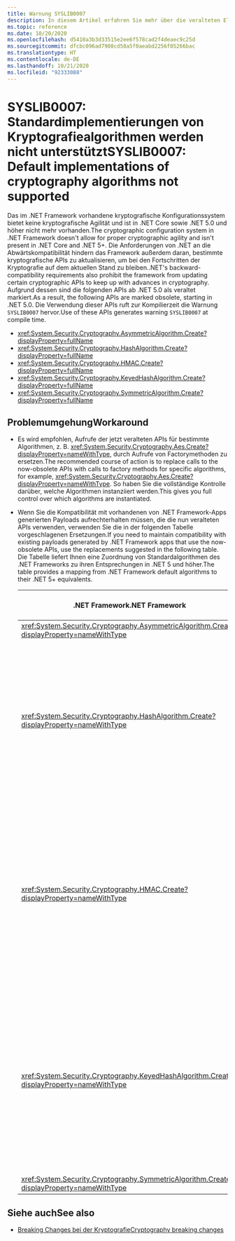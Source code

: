 ```yaml
---
title: Warnung SYSLIB0007
description: In diesem Artikel erfahren Sie mehr über die veralteten Elemente, die zur Kompilierzeit die Warnung SYSLIB0007 generieren.
ms.topic: reference
ms.date: 10/20/2020
ms.openlocfilehash: d5410a3b3d33515e2ee6f578cad2f4deaec9c25d
ms.sourcegitcommit: dfcbc096ad7908cd58a5f0aeabd2256f05266bac
ms.translationtype: HT
ms.contentlocale: de-DE
ms.lasthandoff: 10/21/2020
ms.locfileid: "92333088"
---
```

# <a name="syslib0007-default-implementations-of-cryptography-algorithms-not-supported"></a><span data-ttu-id="f4f77-103">SYSLIB0007: Standardimplementierungen von Kryptografiealgorithmen werden nicht unterstützt</span><span class="sxs-lookup"><span data-stu-id="f4f77-103">SYSLIB0007: Default implementations of cryptography algorithms not supported</span></span>

<span data-ttu-id="f4f77-104">Das im .NET Framework vorhandene kryptografische Konfigurationssystem bietet keine kryptografische Agilität und ist in .NET Core sowie .NET 5.0 und höher nicht mehr vorhanden.</span><span class="sxs-lookup"><span data-stu-id="f4f77-104">The cryptographic configuration system in .NET Framework doesn't allow for proper cryptographic agility and isn't present in .NET Core and .NET 5+.</span></span> <span data-ttu-id="f4f77-105">Die Anforderungen von .NET an die Abwärtskompatibilität hindern das Framework außerdem daran, bestimmte kryptografische APIs zu aktualisieren, um bei den Fortschritten der Kryptografie auf dem aktuellen Stand zu bleiben.</span><span class="sxs-lookup"><span data-stu-id="f4f77-105">.NET's backward-compatibility requirements also prohibit the framework from updating certain cryptographic APIs to keep up with advances in cryptography.</span></span> <span data-ttu-id="f4f77-106">Aufgrund dessen sind die folgenden APIs ab .NET 5.0 als veraltet markiert.</span><span class="sxs-lookup"><span data-stu-id="f4f77-106">As a result, the following APIs are marked obsolete, starting in .NET 5.0.</span></span> <span data-ttu-id="f4f77-107">Die Verwendung dieser APIs ruft zur Kompilierzeit die Warnung `SYSLIB0007` hervor.</span><span class="sxs-lookup"><span data-stu-id="f4f77-107">Use of these APIs generates warning `SYSLIB0007` at compile time.</span></span>

- <xref:System.Security.Cryptography.AsymmetricAlgorithm.Create?displayProperty=fullName>
- <xref:System.Security.Cryptography.HashAlgorithm.Create?displayProperty=fullName>
- <xref:System.Security.Cryptography.HMAC.Create?displayProperty=fullName>
- <xref:System.Security.Cryptography.KeyedHashAlgorithm.Create?displayProperty=fullName>
- <xref:System.Security.Cryptography.SymmetricAlgorithm.Create?displayProperty=fullName>

## <a name="workaround"></a><span data-ttu-id="f4f77-108">Problemumgehung</span><span class="sxs-lookup"><span data-stu-id="f4f77-108">Workaround</span></span>

- <span data-ttu-id="f4f77-109">Es wird empfohlen, Aufrufe der jetzt veralteten APIs für bestimmte Algorithmen, z. B. <xref:System.Security.Cryptography.Aes.Create?displayProperty=nameWithType>, durch Aufrufe von Factorymethoden zu ersetzen.</span><span class="sxs-lookup"><span data-stu-id="f4f77-109">The recommended course of action is to replace calls to the now-obsolete APIs with calls to factory methods for specific algorithms, for example, <xref:System.Security.Cryptography.Aes.Create?displayProperty=nameWithType>.</span></span> <span data-ttu-id="f4f77-110">So haben Sie die vollständige Kontrolle darüber, welche Algorithmen instanziiert werden.</span><span class="sxs-lookup"><span data-stu-id="f4f77-110">This gives you full control over which algorithms are instantiated.</span></span>

- <span data-ttu-id="f4f77-111">Wenn Sie die Kompatibilität mit vorhandenen von .NET Framework-Apps generierten Payloads aufrechterhalten müssen, die die nun veralteten APIs verwenden, verwenden Sie die in der folgenden Tabelle vorgeschlagenen Ersetzungen.</span><span class="sxs-lookup"><span data-stu-id="f4f77-111">If you need to maintain compatibility with existing payloads generated by .NET Framework apps that use the now-obsolete APIs, use the replacements suggested in the following table.</span></span> <span data-ttu-id="f4f77-112">Die Tabelle liefert Ihnen eine Zuordnung von Standardalgorithmen des .NET Frameworks zu ihren Entsprechungen in .NET 5 und höher.</span><span class="sxs-lookup"><span data-stu-id="f4f77-112">The table provides a mapping from .NET Framework default algorithms to their .NET 5+ equivalents.</span></span>

  | <span data-ttu-id="f4f77-113">.NET Framework</span><span class="sxs-lookup"><span data-stu-id="f4f77-113">.NET Framework</span></span> | <span data-ttu-id="f4f77-114">Mit .NET Core/.NET 5.0 und höher kompatible Ersetzung</span><span class="sxs-lookup"><span data-stu-id="f4f77-114">.NET Core / .NET 5.0+ compatible replacement</span></span> | <span data-ttu-id="f4f77-115">Bemerkungen</span><span class="sxs-lookup"><span data-stu-id="f4f77-115">Remarks</span></span> |
  | - | - | - |
  | <xref:System.Security.Cryptography.AsymmetricAlgorithm.Create?displayProperty=nameWithType> | <xref:System.Security.Cryptography.RSA.Create?displayProperty=nameWithType> | |
  | <xref:System.Security.Cryptography.HashAlgorithm.Create?displayProperty=nameWithType> | <xref:System.Security.Cryptography.SHA1.Create?displayProperty=nameWithType> | <span data-ttu-id="f4f77-116">Der SHA-1-Algorithmus gilt als nicht mehr nutzbar.</span><span class="sxs-lookup"><span data-stu-id="f4f77-116">The SHA-1 algorithm is considered broken.</span></span> <span data-ttu-id="f4f77-117">Sie sollten wenn möglich einen stärkeren Algorithmus verwenden.</span><span class="sxs-lookup"><span data-stu-id="f4f77-117">Consider using a stronger algorithm if possible.</span></span> <span data-ttu-id="f4f77-118">Wenden Sie sich an Ihren Sicherheitsberater, um weitere Schritte abzusprechen.</span><span class="sxs-lookup"><span data-stu-id="f4f77-118">Consult your security advisor for further guidance.</span></span> |
  | <xref:System.Security.Cryptography.HMAC.Create?displayProperty=nameWithType> | <xref:System.Security.Cryptography.HMACSHA1.%23ctor> | <span data-ttu-id="f4f77-119">Der HMACSHA1-Algorithmus sollte für die meisten modernen Anwendungen nicht verwendet werden.</span><span class="sxs-lookup"><span data-stu-id="f4f77-119">The HMACSHA1 algorithm is discouraged for most modern applications.</span></span> <span data-ttu-id="f4f77-120">Sie sollten wenn möglich einen stärkeren Algorithmus verwenden.</span><span class="sxs-lookup"><span data-stu-id="f4f77-120">Consider using a stronger algorithm if possible.</span></span> <span data-ttu-id="f4f77-121">Wenden Sie sich an Ihren Sicherheitsberater, um weitere Schritte abzusprechen.</span><span class="sxs-lookup"><span data-stu-id="f4f77-121">Consult your security advisor for further guidance.</span></span> |
  | <xref:System.Security.Cryptography.KeyedHashAlgorithm.Create?displayProperty=nameWithType> | <xref:System.Security.Cryptography.HMACSHA1.%23ctor> | <span data-ttu-id="f4f77-122">Der HMACSHA1-Algorithmus sollte für die meisten modernen Anwendungen nicht verwendet werden.</span><span class="sxs-lookup"><span data-stu-id="f4f77-122">The HMACSHA1 algorithm is discouraged for most modern applications.</span></span> <span data-ttu-id="f4f77-123">Sie sollten wenn möglich einen stärkeren Algorithmus verwenden.</span><span class="sxs-lookup"><span data-stu-id="f4f77-123">Consider using a stronger algorithm if possible.</span></span> <span data-ttu-id="f4f77-124">Wenden Sie sich an Ihren Sicherheitsberater, um weitere Schritte abzusprechen.</span><span class="sxs-lookup"><span data-stu-id="f4f77-124">Consult your security advisor for further guidance.</span></span> |
  | <xref:System.Security.Cryptography.SymmetricAlgorithm.Create?displayProperty=nameWithType> | <xref:System.Security.Cryptography.Aes.Create?displayProperty=nameWithType> |

## <a name="see-also"></a><span data-ttu-id="f4f77-125">Siehe auch</span><span class="sxs-lookup"><span data-stu-id="f4f77-125">See also</span></span>

- [<span data-ttu-id="f4f77-126">Breaking Changes bei der Kryptografie</span><span class="sxs-lookup"><span data-stu-id="f4f77-126">Cryptography breaking changes</span></span>](cryptography.md#instantiating-default-implementations-of-cryptographic-abstractions-is-not-supported)

